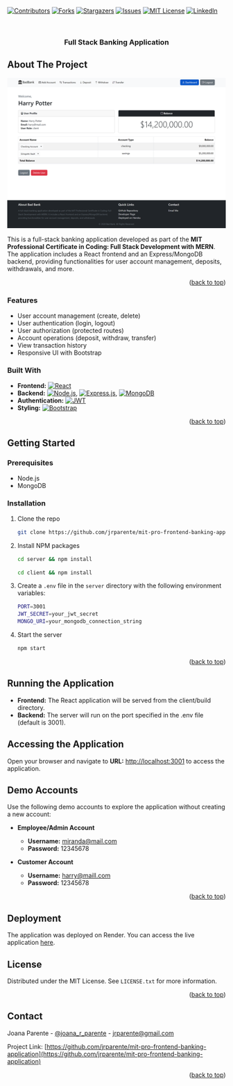 <a name="readme-top"></a>
[![Contributors][contributors-shield]][contributors-url]
[![Forks][forks-shield]][forks-url]
[![Stargazers][stars-shield]][stars-url]
[![Issues][issues-shield]][issues-url]
[![MIT License][license-shield]][license-url]
[![LinkedIn][linkedin-shield]][linkedin-url]

<!-- PROJECT LOGO -->
<br />
<div align="center">

<h3 align="center">Full Stack Banking Application</h3>
</div>

<!-- ABOUT THE PROJECT -->

## About The Project

![Product Name Screen Shot][product-screenshot]

This is a full-stack banking application developed as part of the **MIT Professional Certificate in Coding: Full Stack Development with MERN**. The application includes a React frontend and an Express/MongoDB backend, providing functionalities for user account management, deposits, withdrawals, and more.

<p align="right">(<a href="#readme-top">back to top</a>)</p>

### Features

- User account management (create, delete)
- User authentication (login, logout)
- User authorization (protected routes)
- Account operations (deposit, withdraw, transfer)
- View transaction history
- Responsive UI with Bootstrap

### Built With

- **Frontend:** [![React][React.js]][React-url]
- **Backend:** [![Node.js][Node.js]][Node.js-url], [![Express.js][Express.js]][Express.js-url], [![MongoDB][MongoDB]][MongoDB-url]
- **Authentication:** [![JWT][JWToken]][JWToken-url]
- **Styling:** [![Bootstrap][Bootstrap.com]][Bootstrap-url]

<p align="right">(<a href="#readme-top">back to top</a>)</p>

<!-- GETTING STARTED -->

## Getting Started

### Prerequisites

- Node.js
- MongoDB

### Installation

1. Clone the repo
   ```sh
   git clone https://github.com/jrparente/mit-pro-frontend-banking-application.git
   ```
2. Install NPM packages
   ```sh
   cd server && npm install
   ```
   ```sh
   cd client && npm install
   ```
3. Create a `.env` file in the `server` directory with the following environment variables:
   ```sh
   PORT=3001
   JWT_SECRET=your_jwt_secret
   MONGO_URI=your_mongodb_connection_string
   ```
4. Start the server
   ```sh
   npm start
   ```

<p align="right">(<a href="#readme-top">back to top</a>)</p>

## Running the Application

- **Frontend:** The React application will be served from the client/build directory.
- **Backend:** The server will run on the port specified in the .env file (default is 3001).

## Accessing the Application

Open your browser and navigate to **URL:** [http://localhost:3001](http://localhost:3001) to access the application.

## Demo Accounts

Use the following demo accounts to explore the application without creating a new account:

- **Employee/Admin Account**

  - **Username:** miranda@mail.com
  - **Password:** 12345678

- **Customer Account**
  - **Username:** harry@maill.com
  - **Password:** 12345678

<p align="right">(<a href="#readme-top">back to top</a>)</p>

<!--Deployment -->

## Deployment

The application was deployed on Render. You can access the live application [here](https://mit-pro-banking-application.onrender.com/).

<!-- LICENSE -->

## License

Distributed under the MIT License. See `LICENSE.txt` for more information.

<p align="right">(<a href="#readme-top">back to top</a>)</p>

<!-- CONTACT -->

## Contact

Joana Parente - [@joana_r_parente](https://twitter.com/joana_r_parente) - jrparente@gmail.com

Project Link: [https://github.com/jrparente/mit-pro-frontend-banking-application](https://github.com/jrparente/mit-pro-frontend-banking-application)

<p align="right">(<a href="#readme-top">back to top</a>)</p>

<!-- MARKDOWN LINKS & IMAGES -->
<!-- https://www.markdownguide.org/basic-syntax/#reference-style-links -->

[contributors-shield]: https://img.shields.io/github/contributors/jrparente/mit-pro-frontend-banking-application.svg?style=for-the-badge
[contributors-url]: https://github.com/jrparente/mit-pro-frontend-banking-application/graphs/contributors
[forks-shield]: https://img.shields.io/github/forks/jrparente/mit-pro-frontend-banking-application.svg?style=for-the-badge
[forks-url]: https://github.com/jrparente/mit-pro-frontend-banking-application/network/members
[stars-shield]: https://img.shields.io/github/stars/jrparente/mit-pro-frontend-banking-application.svg?style=for-the-badge
[stars-url]: https://github.com/jrparente/mit-pro-frontend-banking-application/stargazers
[issues-shield]: https://img.shields.io/github/issues/jrparente/mit-pro-frontend-banking-application.svg?style=for-the-badge
[issues-url]: https://github.com/jrparente/mit-pro-frontend-banking-application/issues
[license-shield]: https://img.shields.io/github/license/jrparente/mit-pro-frontend-banking-application.svg?style=for-the-badge
[license-url]: https://github.com/jrparente/mit-pro-frontend-banking-application/blob/master/LICENSE.txt
[linkedin-shield]: https://img.shields.io/badge/-LinkedIn-black.svg?style=for-the-badge&logo=linkedin&colorB=555
[linkedin-url]: https://linkedin.com/in/joanaparente
[product-screenshot]: client/public/images/screenshot.png
[React.js]: https://img.shields.io/badge/React-20232A?style=for-the-badge&logo=react&logoColor=61DAFB
[React-url]: https://reactjs.org/
[Bootstrap.com]: https://img.shields.io/badge/Bootstrap-563D7C?style=for-the-badge&logo=bootstrap&logoColor=white
[Bootstrap-url]: https://getbootstrap.com
[Node.js]: https://img.shields.io/badge/Node.js-43853D?style=for-the-badge&logo=node.js&logoColor=white
[Node.js-url]: https://nodejs.org/en/
[Express.js]: https://img.shields.io/badge/Express.js-000000?style=for-the-badge&logo=express&logoColor=white
[Express.js-url]: https://expressjs.com/
[MongoDB]: https://img.shields.io/badge/MongoDB-4EA94B?style=for-the-badge&logo=mongodb&logoColor=white
[MongoDB-url]: https://www.mongodb.com/
[JWToken]: https://img.shields.io/badge/JWT-000000?style=for-the-badge&logo=JSON%20web%20tokens&logoColor=white
[JWToken-url]: https://jwt.io/
